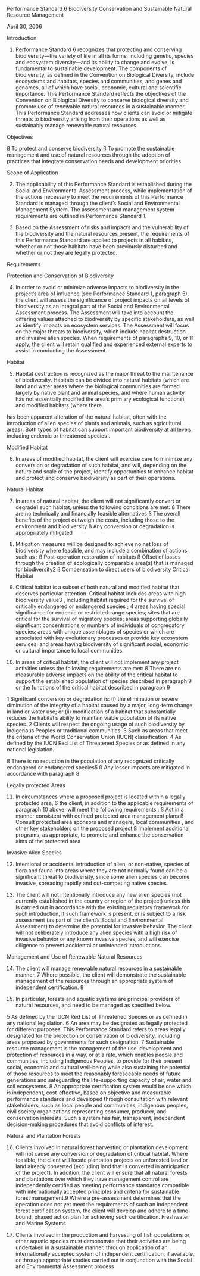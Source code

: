 Performance Standard 6
Biodiversity Conservation
and Sustainable Natural Resource Management

April 30, 2006



Introduction

1. Performance Standard 6 recognizes that protecting and conserving biodiversity—the variety of
life in all its forms, including genetic, species and ecosystem diversity—and its ability to change and
evolve, is fundamental to sustainable development. The components of biodiversity, as defined in
the Convention on Biological Diversity, include ecosystems and habitats, species and communities,
and genes and genomes, all of which have social, economic, cultural and scientific importance. This
Performance Standard reflects the objectives of the Convention on Biological Diversity to conserve
biological diversity and promote use of renewable natural resources in a sustainable manner. This
Performance Standard addresses how clients can avoid or mitigate threats to biodiversity arising
from their operations as well as sustainably manage renewable natural resources.

Objectives

ß To protect and conserve biodiversity
ß To promote the sustainable management and use of natural resources through the
adoption of practices that integrate conservation needs and development priorities

Scope of Application

2. The applicability of this Performance Standard is established during the Social and
Environmental Assessment process, while implementation of the actions necessary to meet the
requirements of this Performance Standard is managed through the client’s Social and
Environmental Management System. The assessment and management system requirements are
outlined in Performance Standard 1.

3. Based on the Assessment of risks and impacts and the vulnerability of the biodiversity and the
natural resources present, the requirements of this Performance Standard are applied to projects in
all habitats, whether or not those habitats have been previously disturbed and whether or not they
are legally protected.

Requirements

Protection and Conservation of Biodiversity

4. In order to avoid or minimize adverse impacts to biodiversity in the project’s area of influence
(see Performance Standard 1, paragraph 5), the client will assess the significance of project impacts
on all levels of biodiversity as an integral part of the Social and Environmental Assessment process.
The Assessment will take into account the differing values attached to biodiversity by specific
stakeholders, as well as identify impacts on ecosystem services. The Assessment will focus on the
major threats to biodiversity, which include habitat destruction and invasive alien species. When
requirements of paragraphs 9, 10, or 11 apply, the client will retain qualified and experienced
external experts to assist in conducting the Assessment.

Habitat

5. Habitat destruction is recognized as the major threat to the maintenance of biodiversity.
Habitats can be divided into natural habitats (which are land and water areas where the biological
communities are formed largely by native plant and animal species, and where human activity has
not essentially modified the area’s prim ary ecological functions) and modified habitats (where there

has been apparent alteration of the natural habitat, often with the introduction of alien species of
plants and animals, such as agricultural areas). Both types of habitat can support important
biodiversity at all levels, including endemic or threatened species .

Modified Habitat

6. In areas of modified habitat, the client will exercise care to minimize any conversion or
degradation of such habitat, and will, depending on the nature and scale of the project, identify
opportunities to enhance habitat and protect and conserve biodiversity as part of their operations.

Natural Habitat

7. In areas of natural habitat, the client will not significantly convert or degrade1
such habitat,
unless the following conditions are met:
ß There are no technically and financially feasible alternatives
ß The overall benefits of the project outweigh the costs, including those to the
environment and biodiversity
ß Any conversion or degradation is appropriately mitigated
8. Mitigation measures will be designed to achieve no net loss of biodiversity where feasible, and
may include a combination of actions, such as :
ß Post-operation restoration of habitats
ß Offset of losses through the creation of ecologically comparable area(s) that is
managed for biodiversity2
ß Compensation to direct users of biodiversity
Critical Habitat
9. Critical habitat is a subset of both natural and modified habitat that deserves particular attention.
Critical habitat includes areas with high biodiversity value3
, including habitat required for the survival
of critically endangered or endangered species ;
4
 areas having special significance for endemic or
restricted-range species; sites that are critical for the survival of migratory species; areas supporting
globally significant concentrations or numbers of individuals of congregatory species; areas with
unique assemblages of species or which are associated with key evolutionary processes or provide
key ecosystem services; and areas having biodiversity of significant social, economic or cultural
importance to local communities.

10. In areas of critical habitat, the client will not implement any project activities unless the following
requirements are met:
ß There are no measurable adverse impacts on the ability of the critical habitat to
support the established population of species described in paragraph 9 or the
functions of the critical habitat described in paragraph 9


1
 Significant conversion or degradation is: (i) the elimination or severe diminution of the integrity of a habitat
caused by a major, long-term change in land or water use; or (ii) modification of a habitat that substantially
reduces the habitat’s ability to maintain viable population of its native species.
2
 Clients will respect the ongoing usage of such biodiversity by Indigenous Peoples or traditional communities.
3
 Such as areas that meet the criteria of the World Conservation Union (IUCN) classification.
4
 As defined by the IUCN Red List of Threatened Species or as defined in any national legislation.
 
 
 ß There is no reduction in the population of any recognized critically endangered or
endangered species5
ß Any lesser impacts are mitigated in accordance with paragraph 8

Legally protected Areas

11. In circumstances where a proposed project is located within a legally protected area,
6
the client,
in addition to the applicable requirements of paragraph 10 above, will meet the following
requirements :
ß Act in a manner consistent with defined protected area management plans
ß Consult protected area sponsors and managers, local communities , and other key
stakeholders on the proposed project
ß Implement additional programs, as appropriate, to promote and enhance the
conservation aims of the protected area

Invasive Alien Species

12. Intentional or accidental introduction of alien, or non-native, species of flora and fauna into areas
where they are not normally found can be a significant threat to biodiversity, since some alien
species can become invasive, spreading rapidly and out-competing native species.

13. The client will not intentionally introduce any new alien species (not currently established in the
country or region of the project) unless this is carried out in accordance with the existing regulatory
framework for such introduction, if such framework is present, or is subject to a risk assessment (as
part of the client’s Social and Environmental Assessment) to determine the potential for invasive
behavior. The client will not deliberately introduce any alien species with a high risk of invasive
behavior or any known invasive species, and will exercise diligence to prevent accidental or
unintended introductions.

Management and Use of Renewable Natural Resources

14. The client will manage renewable natural resources in a sustainable manner.
7
 Where possible,
the client will demonstrate the sustainable management of the resources through an appropriate
system of independent certification.
8

15. In particular, forests and aquatic systems are principal providers of natural resources, and need
to be managed as specified below.


 
 5
 As defined by the IUCN Red List of Threatened Species or as defined in any national legislation.
6
 An area may be designated as legally protected for different purposes. This Performance Standard refers to
areas legally designated for the protection or conservation of biodiversity, including areas proposed by
governments for such designation.
7
 Sustainable resource management is the management of the use, development and protection of resources in a
way, or at a rate, which enables people and communities, including Indigenous Peoples, to provide for their
present social, economic and cultural well-being while also sustaining the potential of those resources to meet the
reasonably foreseeable needs of future generations and safeguarding the life-supporting capacity of air, water
and soil ecosystems.
8
 An appropriate certification system would be one which is independent, cost-effective, based on objective and
measurable performance standards and developed through consultation with relevant stakeholders, such as local
people and communities, indigenous peoples, civil society organizations representing consumer, producer, and
conservation interests. Such a system has fair, transparent, independent decision-making procedures that avoid
conflicts of interest.



Natural and Plantation Forests

16. Clients involved in natural forest harvesting or plantation development will not cause any
conversion or degradation of critical habitat. Where feasible, the client will locate plantation projects
on unforested land or land already converted (excluding land that is converted in anticipation of the
project). In addition, the client will ensure that all natural forests and plantations over which they
have management control are independently certified as meeting performance standards compatible
with internationally accepted principles and criteria for sustainable forest management.9
 Where a
pre-assessment determines that the operation does not yet meet the requirements of such an
independent forest certification system, the client will develop and adhere to a time-bound, phased
action plan for achieving such certification.
Freshwater and Marine Systems

17. Clients involved in the production and harvesting of fish populations or other aquatic species
must demonstrate that their activities are being undertaken in a sustainable manner, through
application of an internationally accepted system of independent certification, if available, or through
appropriate studies carried out in conjunction with the Social and Environmental Assessment
process

